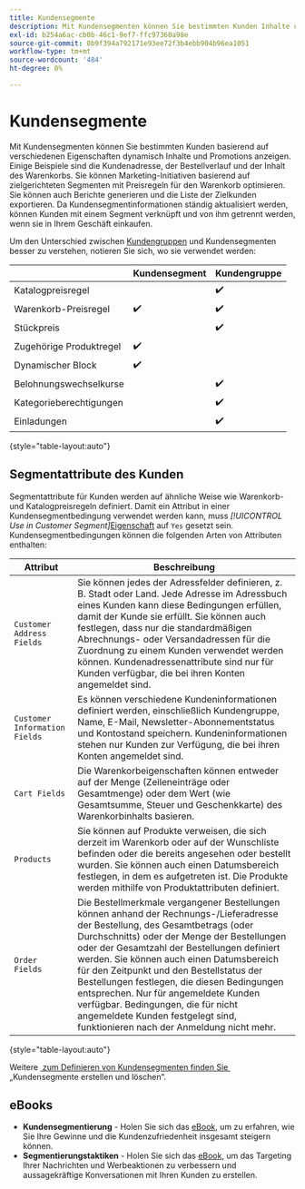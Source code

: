 ```yaml
---
title: Kundensegmente
description: Mit Kundensegmenten können Sie bestimmten Kunden Inhalte und Promotions dynamisch anzeigen.
exl-id: b254a6ac-cb0b-46c1-9ef7-ffc97360a98e
source-git-commit: 0b9f394a792171e93ee72f3b4ebb904b96ea1051
workflow-type: tm+mt
source-wordcount: '484'
ht-degree: 0%

---
```


# Kundensegmente

Mit Kundensegmenten können Sie bestimmten Kunden basierend auf verschiedenen Eigenschaften dynamisch Inhalte und Promotions anzeigen. Einige Beispiele sind die Kundenadresse, der Bestellverlauf und der Inhalt des Warenkorbs. Sie können Marketing-Initiativen basierend auf zielgerichteten Segmenten mit Preisregeln für den Warenkorb optimieren. Sie können auch Berichte generieren und die Liste der Zielkunden exportieren. Da Kundensegmentinformationen ständig aktualisiert werden, können Kunden mit einem Segment verknüpft und von ihm getrennt werden, wenn sie in Ihrem Geschäft einkaufen.

Um den Unterschied zwischen [Kundengruppen](../customers/customer-groups.md) und Kundensegmenten besser zu verstehen, notieren Sie sich, wo sie verwendet werden:

|  | Kundensegment | Kundengruppe |
|--- |--- |--- |
| Katalogpreisregel |  | ✔️ |
| Warenkorb-Preisregel | ✔️ | ✔️ |
| Stückpreis |  | ✔️ |
| Zugehörige Produktregel | ✔️ |  |
| Dynamischer Block | ✔️ |  |
| Belohnungswechselkurse |  | ✔️ |
| Kategorieberechtigungen |  | ✔️ |
| Einladungen |  | ✔️ |

{style="table-layout:auto"}

## Segmentattribute des Kunden

Segmentattribute für Kunden werden auf ähnliche Weise wie Warenkorb- und Katalogpreisregeln definiert. Damit ein Attribut in einer Kundensegmentbedingung verwendet werden kann, muss _[!UICONTROL Use in Customer Segment]_[Eigenschaft](attribute-properties.md#) auf `Yes` gesetzt sein. Kundensegmentbedingungen können die folgenden Arten von Attributen enthalten:

| Attribut | Beschreibung |
|---|---|
| `Customer Address Fields` | Sie können jedes der Adressfelder definieren, z. B. Stadt oder Land. Jede Adresse im Adressbuch eines Kunden kann diese Bedingungen erfüllen, damit der Kunde sie erfüllt. Sie können auch festlegen, dass nur die standardmäßigen Abrechnungs- oder Versandadressen für die Zuordnung zu einem Kunden verwendet werden können. Kundenadressenattribute sind nur für Kunden verfügbar, die bei ihren Konten angemeldet sind. |
| `Customer Information Fields` | Es können verschiedene Kundeninformationen definiert werden, einschließlich Kundengruppe, Name, E-Mail, Newsletter-Abonnementstatus und Kontostand speichern. Kundeninformationen stehen nur Kunden zur Verfügung, die bei ihren Konten angemeldet sind. |
| `Cart Fields` | Die Warenkorbeigenschaften können entweder auf der Menge (Zeileneinträge oder Gesamtmenge) oder dem Wert (wie Gesamtsumme, Steuer und Geschenkkarte) des Warenkorbinhalts basieren. |
| `Products` | Sie können auf Produkte verweisen, die sich derzeit im Warenkorb oder auf der Wunschliste befinden oder die bereits angesehen oder bestellt wurden. Sie können auch einen Datumsbereich festlegen, in dem es aufgetreten ist. Die Produkte werden mithilfe von Produktattributen definiert. |
| `Order Fields` | Die Bestellmerkmale vergangener Bestellungen können anhand der Rechnungs-/Lieferadresse der Bestellung, des Gesamtbetrags (oder Durchschnitts) oder der Menge der Bestellungen oder der Gesamtzahl der Bestellungen definiert werden. Sie können auch einen Datumsbereich für den Zeitpunkt und den Bestellstatus der Bestellungen festlegen, die diesen Bedingungen entsprechen. Nur für angemeldete Kunden verfügbar. Bedingungen, die für nicht angemeldete Kunden festgelegt sind, funktionieren nach der Anmeldung nicht mehr. |

{style="table-layout:auto"}

Weitere [&#x200B; zum Definieren von Kundensegmenten finden Sie &#x200B;](../customers/customer-segment-create.md) „Kundensegmente erstellen und löschen“.

## eBooks

- **Kundensegmentierung** - Holen Sie sich das [eBook](https://business.adobe.com/resources/identifying-your-most-profitable-customers-introduction-customer-segmentation.html), um zu erfahren, wie Sie Ihre Gewinne und die Kundenzufriedenheit insgesamt steigern können.
- **Segmentierungstaktiken** - Holen Sie sich das [eBook](https://business.adobe.com/resources/3-segmentation-tactics-ignite-conversion.html), um das Targeting Ihrer Nachrichten und Werbeaktionen zu verbessern und aussagekräftige Konversationen mit Ihren Kunden zu erstellen.
